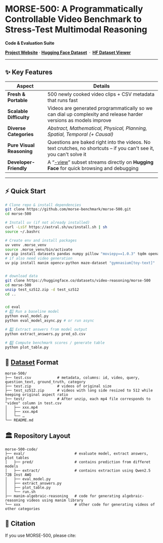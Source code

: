 # MORSE-500: A Programmatically Controllable Video Benchmark to Stress-Test Multimodal Reasoning  
**Code & Evaluation Suite**

**[Project Website](https://morse-500.github.io/)** · **[Hugging Face Dataset](https://huggingface.co/datasets/video-reasoning/morse-500)** · **[HF Dataset Viewer](https://huggingface.co/datasets/video-reasoning/morse-500-view)**

---

## ✨ Key Features

| Aspect | Details |
| --- | --- |
| **Fresh & Portable** | 500 newly cooked video clips + CSV metadata that runs fast |
| **Scalable Difficulty** | Videos are generated programmatically so we can dial up complexity and release harder versions as models improve |
| **Diverse Categories** | *Abstract, Mathematical, Physical, Planning, Spatial, Temporal (+ Causal)* |
| **Pure Visual Reasoning** | Questions are baked right into the videos. No text crutches, no shortcuts – if you can't see it, you can't solve it |
| **Developer-Friendly** | A “[-view](https://huggingface.co/datasets/video-reasoning/morse-500-view)” subset streams directly on **Hugging Face** for quick browsing and debugging |

---

## ⚡ Quick Start

```bash
# Clone repo & install dependencies
git clone https://github.com/morse-benchmark/morse-500.git
cd morse-500

# Install uv (if not already installed)
curl -LsSf https://astral.sh/uv/install.sh | sh
source ~/.bashrc

# Create env and install packages
uv venv .morse_venv
source .morse_venv/bin/activate
uv pip install datasets pandas numpy pillow "moviepy==1.0.3" tqdm openai google-genai
# if also need video generation
uv pip install manim opencv-python maze-dataset "gymnasium[toy-text]"


# download data
git clone https://huggingface.co/datasets/video-reasoning/morse-500
cd morse-500
unzip test_sz512.zip -d test_sz512
cd ..


cd eval
# 1️⃣ Run a baseline model
python eval_model.py
python eval_model_async.py # or run async

# 2️⃣ Extract answers from model output
python extract_answers.py pred_o3.csv

# 3️⃣ Compute benchmark scores / generate table
python plot_table.py
```


## 📂 [Dataset](https://huggingface.co/datasets/video-reasoning/morse-500) Format

```
morse-500/
├── test.csv            # metadata, columns: id, video, query, question_text, ground_truth, category
├── test.zip            # videos of original size
├── test_sz512.zip      # videos with long side resized to 512 while keeping original aspect ratio
├── test/               # After unzip, each mp4 file corresponds to "video" column in test.csv
│   ├── xxx.mp4
│   ├── xxx.mp4
│   └── …
└── README.md
```

## 🏛️ Repository Layout
```
morse-500-code/
├── eval/                       # evaluate model, extract answers, plot tables
│   ├── pred/                   # contains prediction from differet models
│   ├── extract/                # contains extraction using Qwen2.5 72B Inst AWQ
│   ├── eval_model.py
│   ├── extract_answers.py
│   ├── plot_table.py
│   └── run.sh
├── manim-algebraic-reasoning   # code for generating algebraic-reasoning videos using manim library
└── xxx                         # other code for generating videos of other categories
```



## 📝 Citation
If you use MORSE-500, please cite:
```

```


<!-- ## 📄 License
- Code – MIT
- Dataset (videos + metadata) – CC BY-4.0 (attribution required)  -->
